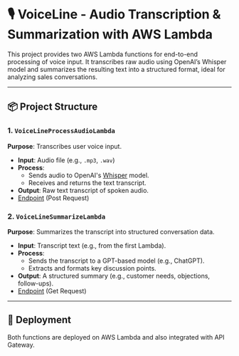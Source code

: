 # 🎙️ VoiceLine - Audio Transcription & Summarization with AWS Lambda

This project provides two AWS Lambda functions for end-to-end processing of voice input. It transcribes raw audio using OpenAI’s Whisper model and summarizes the resulting text into a structured format, ideal for analyzing sales conversations.

---

## 📦 Project Structure

### 1. `VoiceLineProcessAudioLambda`
**Purpose**: Transcribes user voice input.

- **Input**: Audio file (e.g., `.mp3`, `.wav`)
- **Process**: 
  - Sends audio to OpenAI's [Whisper](https://openai.com/research/whisper) model.
  - Receives and returns the text transcript.
- **Output**: Raw text transcript of spoken audio.
- [Endpoint](https://l2rulpi2rl.execute-api.eu-central-1.amazonaws.com/default/voicelinemain) (Post Request)

### 2. `VoiceLineSummarizeLambda`
**Purpose**: Summarizes the transcript into structured conversation data.

- **Input**: Transcript text (e.g., from the first Lambda).
- **Process**:
  - Sends the transcript to a GPT-based model (e.g., ChatGPT).
  - Extracts and formats key discussion points.
- **Output**: A structured summary (e.g., customer needs, objections, follow-ups).
- [Endpoint](https://l2rulpi2rl.execute-api.eu-central-1.amazonaws.com/default/voicelinetest?text="Hello") (Get Request)


---

## 🚀 Deployment

Both functions are deployed on AWS Lambda and also integrated with API Gateway.


